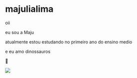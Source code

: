 # majulialima
oii

eu sou a Maju 

atualmente estou estudando no primeiro ano do ensino medio 

e eu amo dinossauros

🦋

![](https://media.tenor.com/b2Fo3D-oA20AAAAC/dinosaur-pole-dance.gif)
